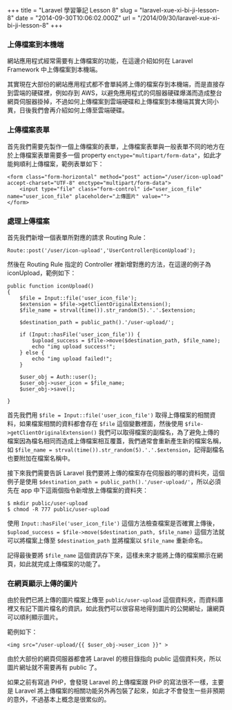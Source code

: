 +++
title = "Laravel 學習筆記 Lesson 8"
slug = "laravel-xue-xi-bi-ji-lesson-8"
date = "2014-09-30T10:06:02.000Z"
url = "/2014/09/30/laravel-xue-xi-bi-ji-lesson-8"
+++

### 上傳檔案到本機端

網站應用程式經常需要有上傳檔案的功能，在這邊介紹如何在 Laravel Framework 中上傳檔案到本機端。

其實現在大部份的網站應用程式都不會單純將上傳的檔案存到本機端，而是直接存到雲端的硬碟裡，例如存到 AWS，以避免應用程式的伺服器硬碟爆滿而造成整台網頁伺服器掛掉，不過如何上傳檔案到雲端硬碟和上傳檔案到本機端其實大同小異，日後我們會再介紹如何上傳至雲端硬碟。

### 上傳檔案表單

首先我們需要先製作一個上傳檔案的表單，上傳檔案表單與一般表單不同的地方在於上傳檔案表單需要多一個 property `enctype="multipart/form-data"`，如此才能夠順利上傳檔案，範例表單如下：

```
<form class="form-horizontal" method="post" action="/user/icon-upload" accept-charset="UTF-8" enctype="multipart/form-data">
	<input type="file" class="form-control" id="user_icon_file" name="user_icon_file" placeholder="上傳圖片" value="">
</form>
```

### 處理上傳檔案

首先我們新增一個表單所對應的請求 Routing Rule：

```
Route::post('/user/icon-upload','UserController@iconUpload');
```

然後在 Routing Rule 指定的 Controller 裡新增對應的方法，在這邊的例子為 iconUpload，範例如下：

```
public function iconUpload()
{
	$file = Input::file('user_icon_file');
	$extension = $file->getClientOriginalExtension();
    $file_name = strval(time()).str_random(5).'.'.$extension;
	
    $destination_path = public_path().'/user-upload/';

    if (Input::hasFile('user_icon_file')) {
    	$upload_success = $file->move($destination_path, $file_name);
        echo "img upload success!";
    } else {
        echo "img upload failed!";
    }
            
    $user_obj = Auth::user();
    $user_obj->user_icon = $file_name;
    $user_obj->save();
    
}
```

首先我們用 `$file = Input::file('user_icon_file')` 取得上傳檔案的相關資料，如果檔案相關的資料都會存在 `$file` 這個變數裡面，然後使用 `$file->getClientOriginalExtension()` 我們可以取得檔案的副檔名，為了避免上傳的檔案因為檔名相同而造成上傳檔案相互覆蓋，我們通常會重新產生新的檔案名稱，如 `$file_name = strval(time()).str_random(5).'.'.$extension`，記得副檔名也要附加在檔案名稱中。

接下來我們需要告訴 Laravel 我們要將上傳的檔案存在伺服器的哪的資料夾，這個例子是使用 `$destination_path = public_path().'/user-upload/'`，所以必須先在 app 中下這兩個指令新增放上傳檔案的資料夾：

```
$ mkdir public/user-upload
$ chmod -R 777 public/user-upload
```

使用 `Input::hasFile('user_icon_file')` 這個方法檢查檔案是否確實上傳後，`$upload_success = $file->move($destination_path, $file_name)` 這個方法就可以將檔案上傳至 `$destination_path` 並將檔案以 `$file_name` 重新命名。

記得最後要將 `$file_name` 這個資訊存下來，這樣未來才能將上傳的檔案顯示在網頁，如此就完成上傳檔案的功能了。


### 在網頁顯示上傳的圖片

由於我們已將上傳的圖片檔案上傳至 `public/user-upload` 這個資料夾，而資料庫裡又有記下圖片檔名的資訊，如此我們可以很容易地得到圖片的公開網址，讓網頁可以順利顯示圖片。

範例如下：

```
<img src="/user-upload/{{ $user_obj->user_icon }}" >
```

由於大部份的網頁伺服器都會將 Laravel 的根目錄指向 public 這個資料夾，所以圖片網址就不需要再有 public 了。

如果之前有寫過 PHP，會發現 Laravel 的上傳檔案跟 PHP 的寫法很不一樣，主要是 Laravel 將上傳檔案的相關功能另外再包裝了起來，如此才不會發生一些非預期的意外，不過基本上概念是很累似的。


